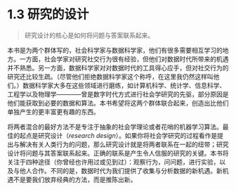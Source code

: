 # 1.3 研究的设计
> 研究设计的核心是如何将问题与答案联系起来。

本书是为两个群体写的，社会科学家与数据科学家，他们有很多需要相互学习的地方。一方面，社会学家对研究社交行为很有经验，但他们对数据时代所带来的机遇并不熟悉。另一方面，数据科学家对对数据时代的工具得心应手，但对社交行为的研究还比较生疏。（尽管他们拒绝数据科学家这个称呼，在这里我仍然这样叫他们。）数据科学家大多在这些领域进行磨练，如计算机科学、统计学、信息科学、工程学以及物理学————曾是数字时代方式进行社会学研究的先驱，部分原因是他们能获取到必要的数据和算法。本书希望将这两个群体联合起来，创造出比他们单独产生的更丰富更有趣的东西。

将两者混合的最好方法不是专注于抽象的社会学理论或者花哨的机器学习算法。最佳的起点是研究设计（*research design*）。如果你将社会学研究的过程看作是提出与解决有关人类行为的问题，那么研究设计就是将两者联系在一起的纽带；研究设计将问题与其答案联系起来。正确的联系是产生令人信服的研究的关键。本书将关注于四种途径（你曾经也许用过或见到过）：观察行为，问问题，进行实验，以及与他人合作。不同的是，数据时代为我们提供了收集与分析数据的新机遇。新机遇不是要我们放弃经典的方法，而是推陈出新。
